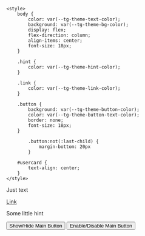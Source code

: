 ﻿<!DOCTYPE html>
<html>
<head>
    <meta charset="UTF-8">
    <meta http-equiv="X-UA-Compatible" content="IE=edge">
    <meta name="viewport" content="width=device-width, initial-scale=1.0">
    <title>Test Telegram WebApps API</title>
    <script src="https://telegram.org/js/telegram-web-app.js"></script> <!--Подключаем скрипт от телеграм-->

    <style>
        body {
            color: var(--tg-theme-text-color);
            background: var(--tg-theme-bg-color);
            display: flex;
            flex-direction: column;
            align-items: center;
            font-size: 18px;
        }

        .hint {
            color: var(--tg-theme-hint-color);
        }

        .link {
            color: var(--tg-theme-link-color);
        }

        .button {
            background: var(--tg-theme-button-color);
            color: var(--tg-theme-button-text-color);
            border: none;
            font-size: 18px;
        }

            .button:not(:last-child) {
                margin-bottom: 20px
            }

        #usercard {
            text-align: center;
        }
    </style>
</head>

<body>
    <div id="usercard">
        <!--Карта профиля, человека, который к нам обратился-->
    </div>
    <p>Just text</p> <!--Просто текст для проверки-->
    <a class="link" href="https://mihailgok.ru">Link</a> <!--Просто ссылка для проверки-->
    <p class="hint">Some little hint</p> <!--Просто текст-подсказка для проверки-->
    <button id="btn" class="button">Show/Hide Main Button</button> <!--Кнопка, чтобы скрыть / показать основную кнопку-->
    <button id="btnED" class="button">Enable/Disable Main Button</button> <!--Кнопка, чтобы сделать кнопку активной/неактивной-->
</body>

<script>
   let tg = window.Telegram.WebApp; //получаем объект webapp телеграма

   tg.expand(); //расширяем на все окно

   tg.MainButton.text = "Changed Text"; //изменяем текст кнопки
   tg.MainButton.setText("Changed Text1"); //изменяем текст кнопки иначе
   tg.MainButton.textColor = "#F55353"; //изменяем цвет текста кнопки
   tg.MainButton.color = "#143F6B"; //изменяем цвет бэкграунда кнопки
   tg.MainButton.setParams({"color": "#143F6B"}); //так изменяются все параметры

   let btn = document.getElementById("btn"); //получаем кнопку скрыть/показать

   btn.addEventListener('click', function(){ //вешаем событие на нажатие html-кнопки
      if (tg.MainButton.isVisible){ //если кнопка показана
         tg.MainButton.hide() //скрываем кнопку
      }
      else{ //иначе
         tg.MainButton.show() //показываем
      }
   });

   let btnED = document.getElementById("btnED"); //получаем кнопку активировать/деактивировать
   btnED.addEventListener('click', function(){ //вешаем событие на нажатие html-кнопки
      if (tg.MainButton.isActive){ //если кнопка показана
         tg.MainButton.setParams({"color": "#E0FFFF"}); //меняем цвет
         tg.MainButton.disable() //скрываем кнопку
      }
      else{ //иначе
         tg.MainButton.setParams({"color": "#143F6B"}); //меняем цвет
         tg.MainButton.enable() //показываем
      }
   });

   Telegram.WebApp.onEvent('mainButtonClicked', function(){
      tg.sendData("some string that we need to send");
      //при клике на основную кнопку отправляем данные в строковом виде
   });


   let usercard = document.getElementById("usercard"); //получаем блок usercard
    var datag = "Blsbls";
tg.initData = (data) => {
  const parsedData = JSON.parse(data.data);
  //datag = data.data // { field1: "content3", field2: 10 }
  // Используйте полученные данные в вашем веб-приложении
};
   let profName = document.createElement('p'); //создаем параграф
   profName.innerText = `${tg.initDataUnsafe.user.first_name}
   ${tg.initDataUnsafe.user.last_name}
   ${datag}
   ${tg.initDataUnsafe.user.username} (${tg.initDataUnsafe.user.language_code})`;
   //выдем имя, "фамилию", через тире username и код языка
   usercard.appendChild(profName); //добавляем

   let userid = document.createElement('p'); //создаем еще параграф
   userid.innerText = `${tg.initDataUnsafe.user.id}`; //показываем user_id
   usercard.appendChild(userid); //добавляем


   //работает только в attachment menu
   // let pic = document.createElement('img'); //создаем img
   // pic.src = tg.initDataUnsafe.user.photo_url; //задаём src
   // usercard.appendChild(pic); //добавляем элемент в карточку
</script>
</html>
